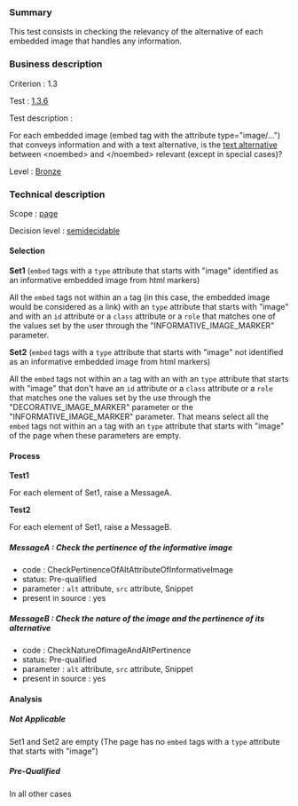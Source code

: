### Summary

This test consists in checking the relevancy of the alternative of each embedded image that handles any information.

### Business description

Criterion : 1.3

Test : [1.3.6](http://www.accessiweb.org/index.php/accessiweb-22-english-version.html#test-1-3-6)

Test description :

For each embedded image (embed tag with the attribute type=&quot;image/...&quot;) that conveys information and with a text alternative, is the [text alternative](http://www.accessiweb.org/index.php/glossary-76.html#mAltTexteImg) between &lt;noembed&gt; and &lt;/noembed&gt; relevant (except in special cases)?

Level : [Bronze](/en/category/rules-design/accessiweb-11/level/bronze)

### Technical description

Scope : [page](/en/category/rules-design/accessiweb-11/scope/page)

Decision level : [semidecidable](/en/category/rules-design/accessiweb-11/decision-level/semidecidable)

#### Selection

**Set1** (`embed` tags with a `type` attribute that starts with "image" identified as an informative embedded image from html markers)

All the `embed` tags not within an `a` tag (in this case, the embedded image would be considered as a link) with an `type` attribute that starts with "image" and with an `id` attribute or a `class` attribute or a `role` that matches one of the values set by the user through the "INFORMATIVE_IMAGE_MARKER" parameter.

**Set2** (`embed` tags with a `type` attribute that starts with "image" not identified as an informative embedded image from html markers)

All the `embed` tags not within an `a` tag with an with an `type` attribute that starts with "image" that don't have an `id` attribute or a `class` attribute or a `role` that matches one the values set by the use through the "DECORATIVE_IMAGE_MARKER" parameter or the "INFORMATIVE_IMAGE_MARKER" parameter. That means select all the `embed` tags not within an `a` tag with an `type` attribute that starts with "image" of the page when these parameters are empty.

#### Process

**Test1**

For each element of Set1, raise a MessageA.

**Test2**

For each element of Set1, raise a MessageB.

##### MessageA : Check the pertinence of the informative image

-   code : CheckPertinenceOfAltAttributeOfInformativeImage
-   status: Pre-qualified
-   parameter : `alt` attribute, `src` attribute, Snippet
-   present in source : yes

##### MessageB : Check the nature of the image and the pertinence of its alternative

-   code : CheckNatureOfImageAndAltPertinence
-   status: Pre-qualified
-   parameter : `alt` attribute, `src` attribute, Snippet
-   present in source : yes

#### Analysis

##### Not Applicable

Set1 and Set2 are empty (The page has no `embed` tags with a `type` attribute that starts with "image")

##### Pre-Qualified

In all other cases
